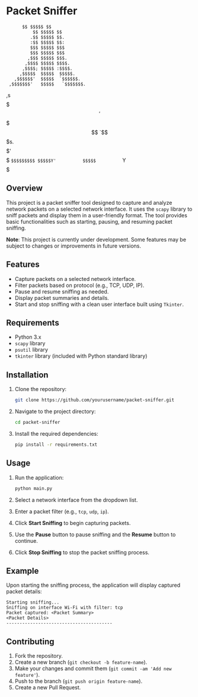 # Packet Sniffer
          $$ $$$$$ $$
              $$ $$$$$ $$
             .$$ $$$$$ $$.
             :$$ $$$$$ $$:
             $$$ $$$$$ $$$
             $$$ $$$$$ $$$
            ,$$$ $$$$$ $$$.
           ,$$$$ $$$$$ $$$$.
          ,$$$$; $$$$$ :$$$$.
         ,$$$$$  $$$$$  $$$$$.
       ,$$$$$$'  $$$$$  `$$$$$$.
     ,$$$$$$$'   $$$$$   `$$$$$$$.
  ,s$$$$$$$'     $$$$$     `$$$$$$$s.
$$$$$$$$$'       $$$$$       `$$$$$$$$$
$$$$$Y'          $$$$$          `Y$$$$$

## Overview

This project is a packet sniffer tool designed to capture and analyze network packets on a selected network interface. It uses the `scapy` library to sniff packets and display them in a user-friendly format. The tool provides basic functionalities such as starting, pausing, and resuming packet sniffing.

**Note**: This project is currently under development. Some features may be subject to changes or improvements in future versions.

## Features

- Capture packets on a selected network interface.
- Filter packets based on protocol (e.g., TCP, UDP, IP).
- Pause and resume sniffing as needed.
- Display packet summaries and details.
- Start and stop sniffing with a clean user interface built using `Tkinter`.

## Requirements

- Python 3.x
- `scapy` library
- `psutil` library
- `tkinter` library (included with Python standard library)

## Installation

1. Clone the repository:

   ```bash
   git clone https://github.com/yourusername/packet-sniffer.git
   ```

2. Navigate to the project directory:

   ```bash
   cd packet-sniffer
   ```

3. Install the required dependencies:

   ```bash
   pip install -r requirements.txt
   ```

## Usage

1. Run the application:

   ```bash
   python main.py
   ```

2. Select a network interface from the dropdown list.
3. Enter a packet filter (e.g., `tcp`, `udp`, `ip`).
4. Click **Start Sniffing** to begin capturing packets.
5. Use the **Pause** button to pause sniffing and the **Resume** button to continue.
6. Click **Stop Sniffing** to stop the packet sniffing process.

## Example

Upon starting the sniffing process, the application will display captured packet details:

```
Starting sniffing...
Sniffing on interface Wi-Fi with filter: tcp
Packet captured: <Packet Summary>
<Packet Details>
----------------------------------------
```

## Contributing

1. Fork the repository.
2. Create a new branch (`git checkout -b feature-name`).
3. Make your changes and commit them (`git commit -am 'Add new feature'`).
4. Push to the branch (`git push origin feature-name`).
5. Create a new Pull Request.

